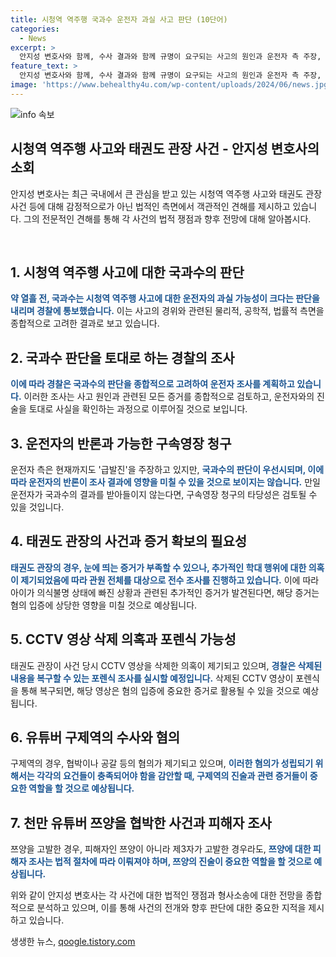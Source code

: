 ```yaml
---
title: 시청역 역주행 국과수 운전자 과실 사고 판단 (10단어)
categories:
  - News
excerpt: >
  안지성 변호사와 함께, 수사 결과와 함께 규명이 요구되는 사고의 원인과 운전자 측 주장, 그리고 향후 처벌 가능성에 대한 총괄적으로 짚어보았습니다. 또한, 태권도 관장의 어린이 학대 사건과 관련하여 증거 확보와 전수 조사의 효과, CCTV 삭제 의혹과 영향, 그리고 천만 유튜버 쯔양을 협박한 또 다른 유튜버들에 대한 수사 진행 상황과 구제역의 자진 출석 가능성, 그리고 사이버렉카 문제와의 연계된 처벌 수위와 관련하여 짚어보았습니다. 추가로 변우석의 과잉 경호 논란에서의 사고 예방 협의와 관련된 책임 공방 가능성과 인권위에 제출된 민원에 대한 근거까지 다뤘습니다.
feature_text: >
  안지성 변호사와 함께, 수사 결과와 함께 규명이 요구되는 사고의 원인과 운전자 측 주장, 그리고 향후 처벌 가능성에 대한 총괄적으로 짚어보았습니다. 또한, 태권도 관장의 어린이 학대 사건과 관련하여 증거 확보와 전수 조사의 효과, CCTV 삭제 의혹과 영향, 그리고 천만 유튜버 쯔양을 협박한 또 다른 유튜버들에 대한 수사 진행 상황과 구제역의 자진 출석 가능성, 그리고 사이버렉카 문제와의 연계된 처벌 수위와 관련하여 짚어보았습니다. 추가로 변우석의 과잉 경호 논란에서의 사고 예방 협의와 관련된 책임 공방 가능성과 인권위에 제출된 민원에 대한 근거까지 다뤘습니다.
image: 'https://www.behealthy4u.com/wp-content/uploads/2024/06/news.jpg'
---
```


<p><img src="https://www.behealthy4u.com/wp-content/uploads/2024/06/news.jpg" alt="info 속보" /></p>

<h2 data-ke-size="size26">시청역 역주행 사고와 태권도 관장 사건 - 안지성 변호사의 소회</h2>

<p>안지성 변호사는 최근 국내에서 큰 관심을 받고 있는 시청역 역주행 사고와 태권도 관장 사건 등에 대해 감정적으로가 아닌 법적인 측면에서 객관적인 견해를 제시하고 있습니다. 그의 전문적인 견해를 통해 각 사건의 법적 쟁점과 향후 전망에 대해 알아봅시다.</p>

<p data-ke-size="size16">&nbsp;</p>

<h2 data-ke-size="size21">1. 시청역 역주행 사고에 대한 국과수의 판단</h2>

<p><b><span style="color: #1a5490;">약 열흘 전, 국과수는 시청역 역주행 사고에 대한 운전자의 과실 가능성이 크다는 판단을 내리며 경찰에 통보했습니다.</span></b> 이는 사고의 경위와 관련된 물리적, 공학적, 법률적 측면을 종합적으로 고려한 결과로 보고 있습니다.</p>

<h2 data-ke-size="size21">2. 국과수 판단을 토대로 하는 경찰의 조사</h2>

<p><b><span style="color: #1a5490;">이에 따라 경찰은 국과수의 판단을 종합적으로 고려하여 운전자 조사를 계획하고 있습니다.</span></b> 이러한 조사는 사고 원인과 관련된 모든 증거를 종합적으로 검토하고, 운전자와의 진술을 토대로 사실을 확인하는 과정으로 이루어질 것으로 보입니다.</p>

<h2 data-ke-size="size21">3. 운전자의 반론과 가능한 구속영장 청구</h2>

<p>운전자 측은 현재까지도 '급발진'을 주장하고 있지만, <b><span style="color: #1a5490;">국과수의 판단이 우선시되며, 이에 따라 운전자의 반론이 조사 결과에 영향을 미칠 수 있을 것으로 보이지는 않습니다.</span></b> 만일 운전자가 국과수의 결과를 받아들이지 않는다면, 구속영장 청구의 타당성은 검토될 수 있을 것입니다.</p>

<h2 data-ke-size="size21">4. 태권도 관장의 사건과 증거 확보의 필요성</h2>

<p><b><span style="color: #1a5490;">태권도 관장의 경우, 눈에 띄는 증거가 부족할 수 있으나, 추가적인 학대 행위에 대한 의혹이 제기되었음에 따라 관원 전체를 대상으로 전수 조사를 진행하고 있습니다.</span></b> 이에 따라 아이가 의식불명 상태에 빠진 상황과 관련된 추가적인 증거가 발견된다면, 해당 증거는 혐의 입증에 상당한 영향을 미칠 것으로 예상됩니다.</p>

<h2 data-ke-size="size21">5. CCTV 영상 삭제 의혹과 포렌식 가능성</h2>

<p>태권도 관장이 사건 당시 CCTV 영상을 삭제한 의혹이 제기되고 있으며, <b><span style="color: #1a5490;">경찰은 삭제된 내용을 복구할 수 있는 포렌식 조사를 실시할 예정입니다.</span></b> 삭제된 CCTV 영상이 포렌식을 통해 복구되면, 해당 영상은 혐의 입증에 중요한 증거로 활용될 수 있을 것으로 예상됩니다.</p>

<h2 data-ke-size="size21">6. 유튜버 구제역의 수사와 혐의</h2>

<p>구제역의 경우, 협박이나 공갈 등의 혐의가 제기되고 있으며, <b><span style="color: #1a5490;">이러한 혐의가 성립되기 위해서는 각각의 요건들이 충족되어야 함을 감안할 때, 구제역의 진술과 관련 증거들이 중요한 역할을 할 것으로 예상됩니다.</span></b> </p>

<h2 data-ke-size="size21">7. 천만 유튜버 쯔양을 협박한 사건과 피해자 조사</h2>

<p>쯔양을 고발한 경우, 피해자인 쯔양이 아니라 제3자가 고발한 경우라도, <b><span style="color: #1a5490;">쯔양에 대한 피해자 조사는 법적 절차에 따라 이뤄져야 하며, 쯔양의 진술이 중요한 역할을 할 것으로 예상됩니다.</span></b></p>

<p>위와 같이 안지성 변호사는 각 사건에 대한 법적인 쟁점과 형사소송에 대한 전망을 종합적으로 분석하고 있으며, 이를 통해 사건의 전개와 향후 판단에 대한 중요한 지적을 제시하고 있습니다.</p>
생생한 뉴스, <a href="https://qoogle.tistory.com" rel="dofollow">qoogle.tistory.com</a>


